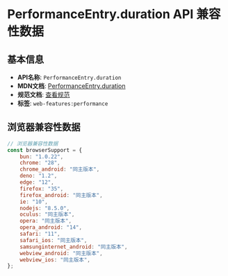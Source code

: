 # PerformanceEntry.duration API 兼容性数据

## 基本信息

- **API名称**: `PerformanceEntry.duration`
- **MDN文档**: [PerformanceEntry.duration](https://developer.mozilla.org/docs/Web/API/PerformanceEntry/duration)
- **规范文档**: [查看规范](https://w3c.github.io/performance-timeline/#dom-performanceentry-duration)
- **标签**: `web-features:performance`

## 浏览器兼容性数据

```javascript
// 浏览器兼容性数据
const browserSupport = {
    bun: "1.0.22",
    chrome: "28",
    chrome_android: "同主版本",
    deno: "1.2",
    edge: "12",
    firefox: "35",
    firefox_android: "同主版本",
    ie: "10",
    nodejs: "8.5.0",
    oculus: "同主版本",
    opera: "同主版本",
    opera_android: "14",
    safari: "11",
    safari_ios: "同主版本",
    samsunginternet_android: "同主版本",
    webview_android: "同主版本",
    webview_ios: "同主版本",
};

```

